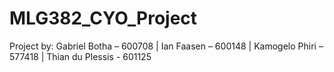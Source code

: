 # MLG382_CYO_Project
Project by: 
Gabriel Botha – 600708 |
Ian Faasen – 600148 |
Kamogelo Phiri – 577418 |
Thian du Plessis - 601125
